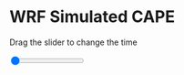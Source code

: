<h1>WRF Simulated CAPE</h1>
<p>Drag the slider to change the time</p>

<div class="slidecontainer">
<input oninput='setImage(this)' class="slider" type="range" min="0" max="5" value="0" step="1" />
<img id='img'/>
</div>

<script>
var img = document.getElementById('img');
var img_array = ['/assets/images/wrf/cp_wrfout_d01_2020-04-27_12:00:00.png',
'/assets/images/wrf/cp_wrfout_d01_2020-04-27_13:00:00.png',
'/assets/images/wrf/cp_wrfout_d01_2020-04-27_14:00:00.png',
'/assets/images/wrf/cp_wrfout_d01_2020-04-27_15:00:00.png',
'/assets/images/wrf/cp_wrfout_d01_2020-04-27_16:00:00.png',];
function setImage(obj)
{
        var value = obj.value;
        img.src = img_array[value];

}
</script>
